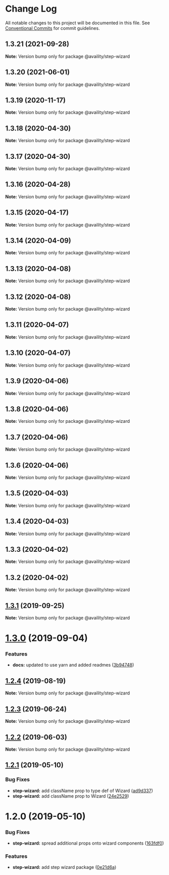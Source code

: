 # Change Log

All notable changes to this project will be documented in this file.
See [Conventional Commits](https://conventionalcommits.org) for commit guidelines.

## 1.3.21 (2021-09-28)

**Note:** Version bump only for package @availity/step-wizard





## 1.3.20 (2021-06-01)

**Note:** Version bump only for package @availity/step-wizard





## 1.3.19 (2020-11-17)

**Note:** Version bump only for package @availity/step-wizard





## 1.3.18 (2020-04-30)

**Note:** Version bump only for package @availity/step-wizard





## 1.3.17 (2020-04-30)

**Note:** Version bump only for package @availity/step-wizard





## 1.3.16 (2020-04-28)

**Note:** Version bump only for package @availity/step-wizard





## 1.3.15 (2020-04-17)

**Note:** Version bump only for package @availity/step-wizard





## 1.3.14 (2020-04-09)

**Note:** Version bump only for package @availity/step-wizard





## 1.3.13 (2020-04-08)

**Note:** Version bump only for package @availity/step-wizard





## 1.3.12 (2020-04-08)

**Note:** Version bump only for package @availity/step-wizard





## 1.3.11 (2020-04-07)

**Note:** Version bump only for package @availity/step-wizard





## 1.3.10 (2020-04-07)

**Note:** Version bump only for package @availity/step-wizard





## 1.3.9 (2020-04-06)

**Note:** Version bump only for package @availity/step-wizard





## 1.3.8 (2020-04-06)

**Note:** Version bump only for package @availity/step-wizard





## 1.3.7 (2020-04-06)

**Note:** Version bump only for package @availity/step-wizard





## 1.3.6 (2020-04-06)

**Note:** Version bump only for package @availity/step-wizard





## 1.3.5 (2020-04-03)

**Note:** Version bump only for package @availity/step-wizard





## 1.3.4 (2020-04-03)

**Note:** Version bump only for package @availity/step-wizard





## 1.3.3 (2020-04-02)

**Note:** Version bump only for package @availity/step-wizard





## 1.3.2 (2020-04-02)

**Note:** Version bump only for package @availity/step-wizard





## [1.3.1](https://github.com/Availity/availity-react/compare/@availity/step-wizard@1.3.0...@availity/step-wizard@1.3.1) (2019-09-25)

**Note:** Version bump only for package @availity/step-wizard





# [1.3.0](https://github.com/Availity/availity-react/compare/@availity/step-wizard@1.2.4...@availity/step-wizard@1.3.0) (2019-09-04)


### Features

* **docs:** updated to use yarn and added readmes ([3b94748](https://github.com/Availity/availity-react/commit/3b94748))





## [1.2.4](https://github.com/Availity/availity-react/compare/@availity/step-wizard@1.2.3...@availity/step-wizard@1.2.4) (2019-08-19)

**Note:** Version bump only for package @availity/step-wizard





## [1.2.3](https://github.com/Availity/availity-react/compare/@availity/step-wizard@1.2.2...@availity/step-wizard@1.2.3) (2019-06-24)

**Note:** Version bump only for package @availity/step-wizard





## [1.2.2](https://github.com/Availity/availity-react/compare/@availity/step-wizard@1.2.1...@availity/step-wizard@1.2.2) (2019-06-03)

**Note:** Version bump only for package @availity/step-wizard





## [1.2.1](https://github.com/Availity/availity-react/compare/@availity/step-wizard@1.2.0...@availity/step-wizard@1.2.1) (2019-05-10)


### Bug Fixes

* **step-wizard:** add className prop to type def of Wizard ([ad9d337](https://github.com/Availity/availity-react/commit/ad9d337))
* **step-wizard:** add className prop to Wizard ([24e2529](https://github.com/Availity/availity-react/commit/24e2529))





# 1.2.0 (2019-05-10)


### Bug Fixes

* **step-wizard:** spread additional props onto wizard components ([163fdf0](https://github.com/Availity/availity-react/commit/163fdf0))


### Features

* **step-wizard:** add step wizard package ([0e21d6a](https://github.com/Availity/availity-react/commit/0e21d6a))
